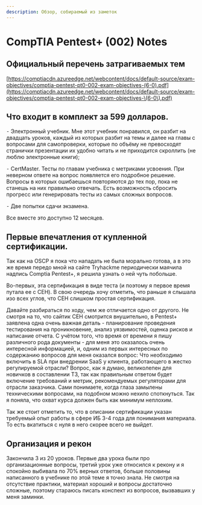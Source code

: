 ```yaml
---
description: Обзор, собираемый из заметок
---
```


# CompTIA Pentest+ (002) Notes

## Официальный перечень затрагиваемых тем

[https://comptiacdn.azureedge.net/webcontent/docs/default-source/exam-objectives/comptia-pentest-pt0-002-exam-objectives-(6-0).pdf](https://comptiacdn.azureedge.net/webcontent/docs/default-source/exam-objectives/comptia-pentest-pt0-002-exam-objectives-\(6-0\).pdf)

## Что входит в комплект за 599 долларов.

⁃ Электронный учебник. Мне этот учебник понравился, он разбит на двадцать уроков, каждый из которых разбит на темы и далее на главы с вопросами для самопроверки, которые по объёму не превосходят странички презентации их удобно читать и не приходится скроллить (не люблю электронные книги);&#x20;

⁃ CertMaster. Тесты по главам учебника с метриками усвоения. При неверном ответе на вопрос появляется его подробное решение. Вопросы в которых ошибаешься повторяются до тех пор, пока не станешь на них правильно отвечать. Есть возможность сбросить прогресс или генерировать тесты из самых сложных вопросов.&#x20;

⁃ Две попытки сдачи экзамена.&#x20;

Все вместе это доступно 12 месяцев.

## Первые впечатления от купленной сертификации.

Так как на OSCP я пока что нападать не была морально готова, а в это же время передо мной на сайте Tryhackme периодически маячила надпись Comptia Pentest+, я решила узнать о ней чуть побольше.

Во-первых, эта сертификация в виде теста (и поэтому я первое время путала ее с CEH). В свою очередь хочу отметить, что раньше я слышала изо всех углов, что CEH слишком простая сертификация.

Давайте разбираться по ходу, чем же отличается одно от другого. Не смотря на то, что сайтик CEH смотрится внушительно, в Pentest+ заявлена одна очень важная деталь - планирование проведения тестирования на проникновение, анализ уязвимостей, оценка рисков и написание отчета. С учётом того, что время от времени я пишу различного рода документы - для меня это оказалось очень интересной информацией, и, одним из первых интересных по содержанию вопросов для меня оказался вопрос: Что необходимо включить в SLA при внедрении SaaS у клиента, работающего в жестко регулируемой отрасли? Вопрос, как я думаю, великолепен для новичков в составлении ТЗ, так как правильным ответом будет включение требований и метрик, рекомендуемых регуляторами для отрасли заказчика. Сами понимаете, когда глаза замылены техническими вопросами, на подобном можно нехило споткнуться. Так я поняла, что охват курса должен быть как минимум неплохим.

Так же стоит отметить то, что в описании сертификации указан требуемый опыт работы в сфере ИБ 3-4 года для понимания материала. То есть вкатиться с нуля в него скорее всего не выйдет.

## Организация и рекон

Закончила 3 из 20 уроков. Первые два урока были про организационные вопросы, третий урок уже относился к рекону и я спокойно выбивала по 70% верных ответов, больше половины написанного в учебнике по этой теме я точно знала. Не смотря на отсутствие практики, материал хороший и вопросы достаточно сложные, поэтому стараюсь писать конспект из вопросов, вызвавших у меня заминки.

